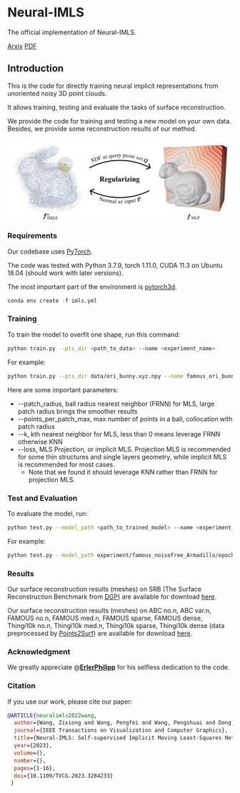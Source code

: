 # Neural-IMLS

The official implementation of Neural-IMLS.

[Arxiv](https://arxiv.org/abs/2109.04398)  [PDF](https://ieeexplore.ieee.org/document/10146518)

## Introduction

This is the code for directly training neural implicit representations from unoriented noisy 3D point clouds.

It allows training, testing and evaluate the tasks of surface reconstruction.

We provide the code for training and testing a new model on your own data. Besides, we provide some reconstruction results of our method.

![insight](assets/insight.jpg)

### Requirements

Our codebase uses [PyTorch](https://pytorch.org/).

The code was tested with Python 3.7.9, torch 1.11.0, CUDA 11.3 on Ubuntu 18.04 (should work with later versions).

The most important part of the environment is [pytorch3d](https://github.com/facebookresearch/pytorch3d).

```python
conda env create -f imls.yml
```

### Training

To train the model to overfit one shape, run this command:

```bash
python train.py --pts_dir <path_to_data> --name <experiment_name>
```
For example:
```bash
python train.py --pts_dir data/ori_bunny.xyz.npy --name famous_ori_bunny --patch_radius 0.03 --points_per_patch_max 100
```

Here are some important parameters:

- --patch_radius, ball radius nearest neighbor (FRNN) for MLS, large patch radius brings the smoother results
- --points_per_patch_max, max number of points in a ball, collocation with patch radius
- --k, kth nearest neighbor for MLS, less than 0 means leverage FRNN otherwise KNN
- --loss, MLS Projection, or implicit MLS. Projection MLS is recommended for some thin structures and single layers geometry, while implicit MLS is recommended for most cases.
  - Note that we found it should leverage KNN rather than FRNN for projection MLS.


### Test and Evaluation

To evaluate the model, run:

```bash
python test.py --model_path <path_to_trained_model> --name <experiment_name> --mesh_path <path_to_gt_mesh>
```

For example:
```bash
python test.py --model_path experiment/famous_noisefree_Armadillo/epoch_35.pth --name famous_noisefree_Armadillo --mesh_path mesh/Armadillo.obj
```

### Results

Our surface reconstruction results (meshes) on SRB (The Surface Reconstruction Benchmark from [DGP](https://github.com/fwilliams/deep-geometric-prior)) are available for download [here](https://www.dropbox.com/sh/v0265pnqiv9gctb/AACivNvhGjeXw3SEtYo06sOXa?dl=0).

Our surface reconstruction results (meshes) on ABC no.n, ABC var.n, FAMOUS no.n, FAMOUS med.n, FAMOUS sparse, FAMOUS
dense, Thingi10k no.n, Thingi10k med.n, Thingi10k sparse, Thingi10k dense (data preprocessed by [Points2Surf](https://github.com/ErlerPhilipp/points2surf)) are available for download [here](https://www.dropbox.com/sh/qzb7013o4a3yktl/AAB5yOY91h8MJban4JiHW1Iea?dl=0).

### Acknowledgment

We greatly appreciate @**[ErlerPhilipp](https://github.com/ErlerPhilipp)** for his selfless dedication to the code.

### Citation

If you use our work, please cite our paper:

```bibtex
@ARTICLE{neuralimls2022wang,
  author={Wang, Zixiong and Wang, Pengfei and Wang, Pengshuai and Dong, Qiujie and Gao, Junjie and Chen, Shuangmin and Xin, Shiqing and Tu, Changhe and Wang, Wenping},
  journal={IEEE Transactions on Visualization and Computer Graphics}, 
  title={Neural-IMLS: Self-supervised Implicit Moving Least-Squares Network for Surface Reconstruction}, 
  year={2023},
  volume={},
  number={},
  pages={1-16},
  doi={10.1109/TVCG.2023.3284233}
 }
```

